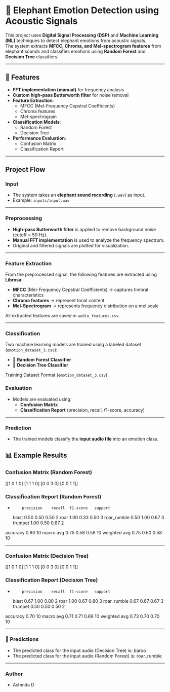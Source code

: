 
# 🐘 Elephant Emotion Detection using Acoustic Signals
This project uses **Digital Signal Processing (DSP)** and **Machine Learning (ML)** techniques to detect elephant emotions from acoustic signals.  
The system extracts **MFCC, Chroma, and Mel-spectrogram features** from elephant sounds and classifies emotions using **Random Forest** and **Decision Tree** classifiers.

---
## 🚀 Features
- **FFT implementation (manual)** for frequency analysis
- **Custom high-pass Butterworth filter** for noise removal
- **Feature Extraction**:
  - MFCC (Mel-Frequency Cepstral Coefficients)
  - Chroma features
  - Mel-spectrogram
- **Classification Models**:
  - Random Forest
  - Decision Tree
- **Performance Evaluation**:
  - Confusion Matrix
  - Classification Report

---
## Project Flow

### Input
- The system takes an **elephant sound recording** (`.wav`) as input.
- Example: `inputs/input.wav`

---

### Preprocessing
- **High-pass Butterworth filter** is applied to remove background noise (cutoff = 50 Hz).
- **Manual FFT implementation** is used to analyze the frequency spectrum.
- Original and filtered signals are plotted for visualization.

---

### Feature Extraction
From the preprocessed signal, the following features are extracted using **Librosa**:
- **MFCC** (Mel-Frequency Cepstral Coefficients) → captures timbral characteristics
- **Chroma features** → represent tonal content
- **Mel-Spectrogram** → represents frequency distribution on a mel scale

All extracted features are saved in `audio_features.csv`.

---

### Classification
Two machine learning models are trained using a labeled dataset (`emotion_dataset_3.csv`):
- 🌳 **Random Forest Classifier**
- 🌲 **Decision Tree Classifier**

Training Dataset Format (`emotion_dataset_3.csv`)

### Evaluation
- Models are evaluated using:
  - **Confusion Matrix**
  - **Classification Report** (precision, recall, f1-score, accuracy)

---

### Prediction
- The trained models classify the **input audio file** into an emotion class.

## 📊 Example Results

### Confusion Matrix (Random Forest)
[[1 0 1 0]
[1 1 1 0]
[0 0 3 0]
[0 0 1 1]]

### Classification Report (Random Forest)
-
          precision    recall  f1-score   support

   blast       0.50      0.50      0.50         2
    roar       1.00      0.33      0.50         3
roar_rumble 0.50 1.00 0.67 3
trumpet 1.00 0.50 0.67 2


accuracy                           0.60        10
macro avg 0.75 0.58 0.58 10
weighted avg 0.75 0.60 0.58 10

---

### Confusion Matrix (Decision Tree)
[[1 0 1 0]
[1 1 1 0]
[0 0 3 0]
[0 0 1 1]]


### Classification Report (Decision Tree)
-
          precision    recall  f1-score   support

   blast       0.67      1.00      0.80         2
    roar       1.00      0.67      0.80         3
   roar_rumble 0.67      0.67      0.67         3
    trumpet    0.50      0.50      0.50         2


accuracy                           0.70        10
macro avg      0.71     0.71      0.69         10
weighted avg   0.73     0.70      0.70         10

---

### 🎯 Predictions
- The predicted class for the input audio (Decision Tree) is: baroo
- The predicted class for the input audio (Random Forest) is: roar_rumble

--- 
### Author
- Ashmita D
